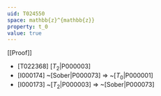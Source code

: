 ```yaml
---
uid: T024550
space: mathbb{z}^{mathbb{z}}
property: t_0
value: true
---
```

[[Proof]]

* [T022368] [$T_2$|P000003]
* [I000174] ~[Sober|P000073] => ~[$T_0$|P000001]
* [I000173] ~[$T_2$|P000003] => ~[Sober|P000073]

